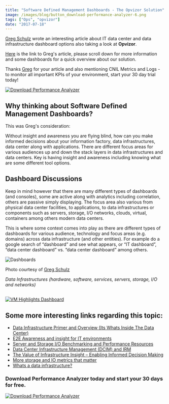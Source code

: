 ```yaml
---
title: "Software Defined Management Dashboards - The Opvizor Solution"
image: /images/blog/button_download-performance-analyzer-6.png
tags: ["Ops", "opvizor"]
date: "2017-07-18"
---
```


[Greg Schulz](http://gregschulz.sys-con.com/) wrote an interesting article about IT data center and data infrastructure dashboard options also taking a look at **Opvizor**. 

[Here](http://weblogic.sys-con.com/node/4015525) is the link to Greg's article, please scroll down for more information and some dashboards for a quick overview about our solution.

Thanks [Greg](http://twitter.com/sysconmedia) for your article and also mentioning CNIL Metrics and Logs - to monitor all important KPIs of your environment, start your 30 day trial today!

[![Download Performance Analyzer](/images/blog/button_download-performance-analyzer-6.png)](http://try.opvizor.com/perfanalyzer)

## Why thinking about Software Defined Management Dashboards?

This was Greg's consideration:

Without insight and awareness you are flying blind, how can you make informed decisions about your information factory, data infrastructures, data center along with applications. There are different focus areas for various audiences up and down the stack layers in data infrastructures and data centers. Key is having insight and awareness including knowing what are some different tool options.

## Dashboard Discussions

Keep in mind however that there are many different types of dashboards (and consoles), some are active along with analytics including correlation, others are passive simply displaying. The focus area also various from physical data center facilities, to applications, to data infrastructures or components such as servers, storage, I/O networks, clouds, virtual, containers among others modern data centers.

This is where some context comes into play as there are different types of dashboards for various audience, technology and focus areas (e.g. domains) across data infrastructure (and other entities). For example do a google search of “dashboard” and see what appears, or “IT dashboard”, “data center dashboard” vs. “data center dashboard” among others.

![Dashboards](/images/blog/Dashboards-1.png)

Photo courtesy of [Greg Schulz](http://weblogic.sys-con.com/node/4015525)

_Data Infrastructures (hardware, software, services, servers, storage, I/O and networks)_

## 

[![VM Highlights Dashboard](/images/blog/highlights.png)](http://try.opvizor.com/perfanalyzer)

## Some more interesting links regarding this topic:

- [Data Infrastructure Primer and Overview (Its Whats Inside The Data Center)](http://storageioblog.com/data-infrastructure-primer-overview/)
- [E2E Awareness and insight for IT environments](http://storageioblog.com/webcast-e2e-awareness-and-insight-for-it-environments/)
- [Server and Storage I/O Benchmarking and Performance Resources](http://storageioblog.com/server-and-storage-io-benchmarking-resources/)
- [Data Center Infrastructure Management (DCIM) and IRM](http://storageioblog.com/data-center-infrastructure-management-dcim-and-irm/)
- [The Value of Infrastructure Insight – Enabling Informed Decision Making](http://storageioblog.com/value-infrastructure-insight-enabling-informed-decision-making/)
- [More storage and IO metrics that matter](http://storageioblog.com/more-storage-and-io-metrics-that-matter/)
- [Whats a data infrastructure?](http://www.networkworld.com/article/3171257/data-center/whats-a-data-infrastructure.html)

### Download Performance Analyzer today and start your 30 days for free.

[![Download Performance Analyzer](/images/blog/button_download-performance-analyzer-6-1.png)](http://try.opvizor.com/perfanalyzer)
